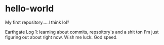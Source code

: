 # hello-world

My first repository.....I think lol?

Earthgate Log 1: learning about commits, repsoitory's and a shit ton I'm just figuring out about right now. Wish me luck. God speed.
